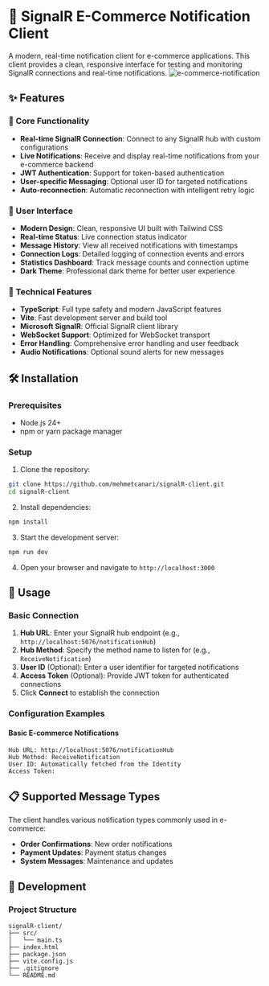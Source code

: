 # 🔔 SignalR E-Commerce Notification Client

A modern, real-time notification client for e-commerce applications. This client provides a clean, responsive interface for testing and monitoring SignalR connections and real-time notifications.
![e-commerce-notification](https://github.com/user-attachments/assets/3d518c95-c839-49fe-8b0a-3e71d94efcb4)

## ✨ Features

### 🚀 Core Functionality
- **Real-time SignalR Connection**: Connect to any SignalR hub with custom configurations
- **Live Notifications**: Receive and display real-time notifications from your e-commerce backend
- **JWT Authentication**: Support for token-based authentication
- **User-specific Messaging**: Optional user ID for targeted notifications
- **Auto-reconnection**: Automatic reconnection with intelligent retry logic

### 🎨 User Interface
- **Modern Design**: Clean, responsive UI built with Tailwind CSS
- **Real-time Status**: Live connection status indicator
- **Message History**: View all received notifications with timestamps
- **Connection Logs**: Detailed logging of connection events and errors
- **Statistics Dashboard**: Track message counts and connection uptime
- **Dark Theme**: Professional dark theme for better user experience

### 🔧 Technical Features
- **TypeScript**: Full type safety and modern JavaScript features
- **Vite**: Fast development server and build tool
- **Microsoft SignalR**: Official SignalR client library
- **WebSocket Support**: Optimized for WebSocket transport
- **Error Handling**: Comprehensive error handling and user feedback
- **Audio Notifications**: Optional sound alerts for new messages

## 🛠️ Installation

### Prerequisites
- Node.js 24+ 
- npm or yarn package manager

### Setup
1. Clone the repository:
```bash
git clone https://github.com/mehmetcanari/signalR-client.git
cd signalR-client
```

2. Install dependencies:
```bash
npm install
```

3. Start the development server:
```bash
npm run dev
```

4. Open your browser and navigate to `http://localhost:3000`

## 🚀 Usage

### Basic Connection
1. **Hub URL**: Enter your SignalR hub endpoint (e.g., `http://localhost:5076/notificationHub`)
2. **Hub Method**: Specify the method name to listen for (e.g., `ReceiveNotification`)
3. **User ID** (Optional): Enter a user identifier for targeted notifications
4. **Access Token** (Optional): Provide JWT token for authenticated connections
5. Click **Connect** to establish the connection

### Configuration Examples

#### Basic E-commerce Notifications
```
Hub URL: http://localhost:5076/notificationHub
Hub Method: ReceiveNotification
User ID: Automatically fetched from the Identity 
Access Token: 
```

## 📋 Supported Message Types

The client handles various notification types commonly used in e-commerce:

- **Order Confirmations**: New order notifications
- **Payment Updates**: Payment status changes
- **System Messages**: Maintenance and updates

## 🔧 Development

### Project Structure
```
signalR-client/
├── src/
│   └── main.ts         
├── index.html          
├── package.json        
├── vite.config.js      
├── .gitignore          
└── README.md           
```
